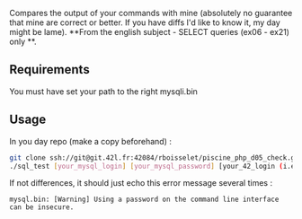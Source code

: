 Compares the output of your commands with mine (absolutely no guarantee that mine are correct or better. If you have diffs I'd like to know it, my day might be lame). **From the english subject - SELECT queries (ex06 - ex21) only **.

## Requirements
You must have set your path to the right mysqli.bin

## Usage

In you day repo (make a copy beforehand) :

```bash
git clone ssh://git@git.42l.fr:42084/rboisselet/piscine_php_d05_check.git && piscine_php_d05_check/setup
./sql_test [your_mysql_login] [your_mysql_password] [your_42_login (i.e. 'rboissel')]
```

If not differences, it should just echo this error message several times :

```
mysql.bin: [Warning] Using a password on the command line interface can be insecure.
```
